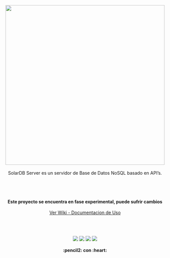 <p align="center">
  <img width="500" src="https://github.com/gusgeek/SolarDB-Server/blob/main/logo.svg">
  <br>
  <br>
    SolarDB Server es un servidor de Base de Datos NoSQL basado en API’s.  
  <br/>
</p>

#


<p align="center">
  <br><br>
  <strong>
    Este proyecto se encuentra en fase experimental, puede sufrir cambios
  </strong>
  <br><br>
  <a href="https://github.com/gusgeek/SolarDB-Server/wiki">Ver Wiki - Documentacion de Uso</a>
  <br><br>
</p>

<p align="center">
  <br>
  <bR>
    <img src="https://img.shields.io/github/downloads/gusgeek/SolarDB-Server/total">  
    <img src="https://img.shields.io/github/v/release/gusgeek/SolarDB-Server">  
    <img src="https://img.shields.io/github/release-date/gusgeek/SolarDB-Server">  
    <img src="https://img.shields.io/github/languages/code-size/gusgeek/SolarDB-Server">
  <br><br>
  <strong>:pencil2: con :heart:</strong>
</p>
